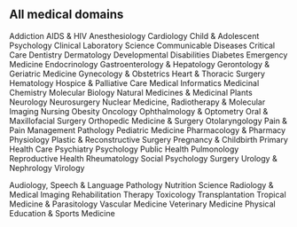## All medical domains

Addiction
AIDS & HIV
Anesthesiology
Cardiology
Child & Adolescent Psychology
Clinical Laboratory Science
Communicable Diseases
Critical Care
Dentistry
Dermatology
Developmental Disabilities
Diabetes
Emergency Medicine
Endocrinology
Gastroenterology & Hepatology
Gerontology & Geriatric Medicine
Gynecology & Obstetrics
Heart & Thoracic Surgery
Hematology
Hospice & Palliative Care
Medical Informatics
Medicinal Chemistry
Molecular Biology
Natural Medicines & Medicinal Plants
Neurology
Neurosurgery
Nuclear Medicine, Radiotherapy & Molecular Imaging
Nursing
Obesity
Oncology
Ophthalmology & Optometry
Oral & Maxillofacial Surgery
Orthopedic Medicine & Surgery
Otolaryngology
Pain & Pain Management
Pathology
Pediatric Medicine
Pharmacology & Pharmacy
Physiology
Plastic & Reconstructive Surgery
Pregnancy & Childbirth
Primary Health Care
Psychiatry
Psychology
Public Health
Pulmonology
Reproductive Health
Rheumatology
Social Psychology
Surgery
Urology & Nephrology
Virology

Audiology, Speech & Language Pathology
Nutrition Science
Radiology & Medical Imaging
Rehabilitation Therapy
Toxicology
Transplantation
Tropical Medicine & Parasitology
Vascular Medicine
Veterinary Medicine
Physical Education & Sports Medicine
